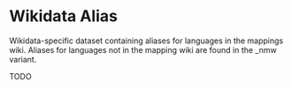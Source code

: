 # Wikidata Alias
Wikidata-specific dataset containing aliases for languages in the mappings wiki. Aliases for languages not in the mapping wiki are found in the _nmw variant.

TODO
